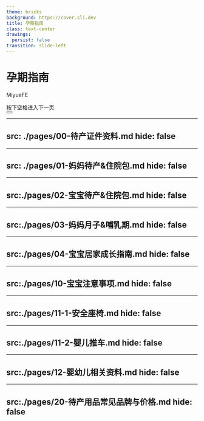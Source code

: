 ```yaml
---
theme: bricks
background: https://cover.sli.dev
title: 孕期指南
class: text-center
drawings:
  persist: false
transition: slide-left
---
```


# 孕期指南

MiyueFE

<div @click="$slidev.nav.next" class="mt-12 py-1" hover:bg="white op-10">
  按下空格进入下一页 <carbon:arrow-right />
</div>

<div class="abs-br m-6 text-xl">
  <button @click="$slidev.nav.openInEditor()" title="Open in Editor" class="slidev-icon-btn">
    <carbon:edit />
  </button>
  <a href="https://github.com/miyuesc/MomAndBabyForChina" target="_blank" class="slidev-icon-btn">
    <carbon:logo-github />
  </a>
</div>

---
src: ./pages/00-待产证件资料.md
hide: false
---
---
src: ./pages/01-妈妈待产&住院包.md
hide: false
---
---
src:./pages/02-宝宝待产&住院包.md
hide: false
---
---
src:./pages/03-妈妈月子&哺乳期.md
hide: false
---
---
src:./pages/04-宝宝居家成长指南.md
hide: false
---
---
src:./pages/10-宝宝注意事项.md
hide: false
---
---
src:./pages/11-1-安全座椅.md
hide: false
---
---
src:./pages/11-2-婴儿推车.md
hide: false
---
---
src:./pages/12-婴幼儿相关资料.md
hide: false
---
---
src:./pages/20-待产用品常见品牌与价格.md
hide: false
---
